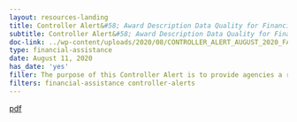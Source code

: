 ```yaml
---
layout: resources-landing
title: Controller Alert&#58; Award Description Data Quality for Financial Assistance Awards
subtitle: Controller Alert&#58; Award Description Data Quality for Financial Assistance Awards
doc-link: ../wp-content/uploads/2020/08/CONTROLLER_ALERT_AUGUST_2020_FA_Award_Des.pdf
type: financial-assistance
date: August 11, 2020
has_date: 'yes'
filler: The purpose of this Controller Alert is to provide agencies a reminder of the most recent OMB policy regarding Financial Assistance requirements for award description data quality and controls.
filters: financial-assistance controller-alerts
---
```


<a href="{{ site.baseurl }}/wp-content/uploads/2020/08/CONTROLLER_ALERT_AUGUST_2020_FA_Award_Des.pdf">pdf</a>